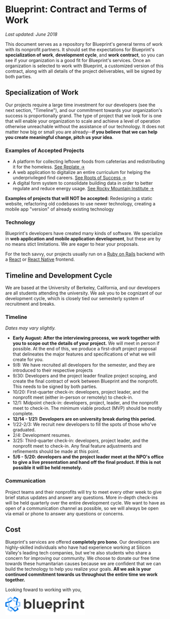 # Blueprint: Contract and Terms of Work

*Last updated: June 2018*

This document serves as a repository for Blueprint's general terms of work with its nonprofit partners. It should set the expectations for Blueprint's **specialization of work**, **development cycle**, and **work contract**, so you can see if your organization is a good fit for Blueprint's services. Once an organization is selected to work with Blueprint, a customized version of this contract, along with all details of the project deliverables, will be signed by both parties.

## Specialization of Work

Our projects require a large time investment for our developers (see the next section, "Timeline"), and our commitment towards your organization's success is proportionally grand. The type of project that we look for is one that will enable your organization to scale and achieve a level of operation otherwise unreachable without the assistance of our technology. It does not matter how big or small you are already--**if you believe that we can help you create meaningful change, pitch us your idea**.

### Examples of Accepted Projects
* A platform for collecting leftover foods from cafeterias and redistributing it for the homeless. [See Replate →](http://replate.org/)
* A web application to digitalize an entire curriculum for helping the underprivileged find careers. [See Roots of Success →](https://medium.com/blueprint/roots-of-success-1955f3a769e1)
* A digital form system to consolidate building data in order to better regulate and reduce energy usage.  [See Rocky Mountain Institute →](https://medium.com/blueprint/how-were-helping-tackle-climate-change-2115d11379a6)

**Examples of projects that will NOT be accepted:** Redesigning a static website, refactoring old codebases to use newer technology, creating a mobile app "version" of already existing technology

### Technology

Blueprint's developers have created many kinds of software. We specialize in **web application and mobile application development**, but these are by no means stict limitations. We are eager to hear your proposals.

For the tech savvy, our projects usually run on a [Ruby on Rails](https://rubyonrails.org/) backend with a [React](https://reactjs.org/) or [React Native](https://facebook.github.io/react-native/) frontend.

## Timeline and Development Cycle

We are based at the University of Berkeley, California, and our developers are all students attending the university. We ask you to be cognizant of our development cycle, which is closely tied our semesterly system of recruitment and breaks.

### Timeline
*Dates may vary slightly.*

* **Early August: After the interviewing process, we work together with you to scope out the details of your project.** We will meet in person if possible. At the end of this, we produce a first-draft project proposal that delineates the major features and specifications of what we will create for you.
* 9/8: We have recruited all developers for the semester, and they are introduced to their respective projects
* 9/30: Developers and the project leader finalize project scoping, and create the final contract of work between Blueprint and the nonprofit. This needs to be signed by both parties.
* 10/20: First-quarter check-in: developers, project leader, and the nonprofit meet (either in-person or remotely) to check-in.
* 12/1: Midpoint check-in: developers, project, leader, and the nonprofit meet to check-in. The minimum viable product (MVP) should be mostly complete.
* **12/14 - 1/21: Developers are on university break during this period.**
* 1/22-2/3: We recruit new developers to fill the spots of those who've graduated.
* 2/4: Development resumes.
* 3/25: Third-quarter check-in: developers, project leader, and the nonprofit meet to check-in. Any final feature adjustments and refinements should be made at this point.
* **5/6 - 5/20: developers and the project leader meet at the NPO's office to give a live presentation and hand off the final product. If this is not possible it will be held remotely.**

### Communication

Project teams and their nonprofits will try to meet every other week to give brief status updates and answer any questions. More in-depth check-ins will be held quarterly over the entire development cycle. We want to have as open of a communication channel as possible, so we will always be open via email or phone to answer any questions or concerns.

## Cost

Blueprint's services are offered **completely pro bono**. Our developers are highly-skilled individuals who have had experience working at Silicon Valley's leading tech companies, but we're also students who share a concern for improving our community. We choose to donate our free time towards these humanitarian causes because we are confident that we can build the technology to help you realize your goals. **All we ask is your continued commitment towards us throughout the entire time we work together.**

Looking foward to working with you,

<img src="app/assets/images/banner.png" alt="drawing" width="250px"/>
